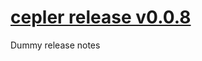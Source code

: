 # [cepler release v0.0.8](https://github.com/bodymindarts/cepler/releases/tag/v0.0.8)

Dummy
release
notes



